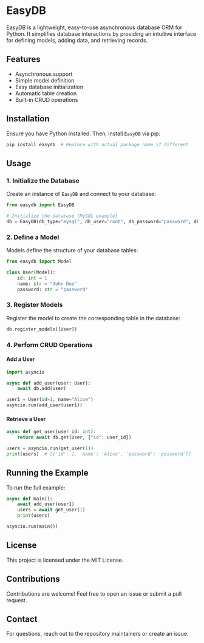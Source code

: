 # EasyDB

EasyDB is a lightweight, easy-to-use asynchronous database ORM for Python. It simplifies database interactions by providing an intuitive interface for defining models, adding data, and retrieving records.

## Features
- Asynchronous support
- Simple model definition
- Easy database initialization
- Automatic table creation
- Built-in CRUD operations

## Installation

Ensure you have Python installed. Then, install `EasyDB` via pip:

```bash
pip install easydb  # Replace with actual package name if different
```

## Usage

### 1. Initialize the Database

Create an instance of `EasyDB` and connect to your database:

```python
from easydb import EasyDB

# Initialize the database (MySQL example)
db = EasyDB(db_type="mysql", db_user="root", db_password="password", db_name="test_db", db_url="localhost:3306")
```

### 2. Define a Model

Models define the structure of your database tables:

```python
from easydb import Model

class User(Model):
    id: int = 1
    name: str = "John Doe"
    password: str = "password"
```

### 3. Register Models

Register the model to create the corresponding table in the database:

```python
db.register_models([User])
```

### 4. Perform CRUD Operations

#### Add a User

```python
import asyncio

async def add_user(user: User):
    await db.add(user)

user1 = User(id=1, name="Alice")
asyncio.run(add_user(user1))
```

#### Retrieve a User

```python
async def get_user(user_id: int):
    return await db.get(User, {"id": user_id})

users = asyncio.run(get_user(1))
print(users)  # [{'id': 1, 'name': 'Alice', 'password': 'password'}]
```

## Running the Example

To run the full example:

```python
async def main():
    await add_user(user1)
    users = await get_user(1)
    print(users)

asyncio.run(main())
```

## License
This project is licensed under the MIT License.

## Contributions
Contributions are welcome! Feel free to open an issue or submit a pull request.

## Contact
For questions, reach out to the repository maintainers or create an issue.

